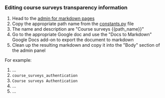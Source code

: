 ### Editing course surveys transparency information
1. Head to the [admin for markdown pages](https://dev-hkn.eecs.berkeley.edu/admin/markdown_pages/markdownpage/)
2. Copy the appropriate path name from the [constants.py](https://github.com/compserv/hknweb/blob/1328bc2be34280cde6ff7b7b2756e144cc835aa7/hknweb/course_surveys/constants.py#L7) file
3. The name and description are "Course surveys {{path_name}}"
4. Go to the appropriate Google doc and use the "Docs to Markdown" Google Docs add-on to export the document to markdown
5. Clean up the resulting markdown and copy it into the "Body" section of the admin panel

For example:
1. ...
2. `course_surveys_authentication`
3. `Course surveys Authentication`
4. ...
5. ...
